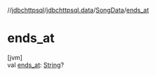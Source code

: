 //[jdbchttpsql](../../../index.md)/[jdbchttpsql.data](../index.md)/[SongData](index.md)/[ends_at](ends_at.md)

# ends_at

[jvm]\
val [ends_at](ends_at.md): [String](https://kotlinlang.org/api/latest/jvm/stdlib/kotlin/-string/index.html)?
